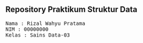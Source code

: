 ## Repository Praktikum Struktur Data

<pre>
Nama : Rizal Wahyu Pratama
NIM : 00000000
Kelas : Sains Data-03
</pre>
